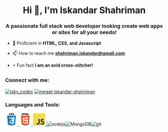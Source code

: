 <h1 align="center">Hi 👋, I'm Iskandar Shahriman</h1>
<h3 align="center">A passionate full stack web developer looking create web apps or sites for all your needs!</h3>

- 🌱 Proficient in **HTML, CSS, and Javascript**

- 📫 How to reach me **shahriman.iskandar@gmail.com**

- ⚡ Fun fact **I am an avid cross-stitcher!**

<h3 align="left">Connect with me:</h3>
<p align="left">
<a href="https://twitter.com/isky_codes" target="blank"><img align="center" src="https://raw.githubusercontent.com/rahuldkjain/github-profile-readme-generator/master/src/images/icons/Social/twitter.svg" alt="isky_codes" height="30" width="40" /></a>
<a href="https://linkedin.com/in/megat-iskandar-shahriman" target="blank"><img align="center" src="https://raw.githubusercontent.com/rahuldkjain/github-profile-readme-generator/master/src/images/icons/Social/linked-in-alt.svg" alt="megat-iskandar-shahriman" height="30" width="40" /></a>
</p>

<h3 align="left">Languages and Tools:</h3>
<p align="left"> <a href="https://www.w3schools.com/css/" target="_blank" rel="noreferrer"> <img src="https://raw.githubusercontent.com/devicons/devicon/master/icons/css3/css3-original-wordmark.svg" alt="css3" width="40" height="40"/> </a> <a href="https://www.w3.org/html/" target="_blank" rel="noreferrer"> <img src="https://raw.githubusercontent.com/devicons/devicon/master/icons/html5/html5-original-wordmark.svg" alt="html5" width="40" height="40"/> </a> <a href="https://developer.mozilla.org/en-US/docs/Web/JavaScript" target="_blank" rel="noreferrer"> <img src="https://raw.githubusercontent.com/devicons/devicon/master/icons/javascript/javascript-original.svg" alt="javascript" width="40" height="40"/> </a><img src="https://cdn.sanity.io/images/ch3ylvcj/production/d8c8025b1695a3f14f849b99afc71d917ef40813-480x480.png" alt="nodejs" width="40" height="40"><img src="https://cdn.sanity.io/images/ch3ylvcj/production/edeb5fbeb23f61d362fb897d9f76c84dcfba5bf9-464x537.png" alt="MongoDB" width="40" height="40"><img src ="https://raw.githubusercontent.com/jmnote/z-icons/master/svg/git.svg" alt="git" width="40" height="40"> </p>




